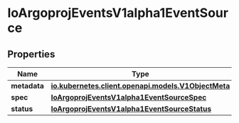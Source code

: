 

# IoArgoprojEventsV1alpha1EventSource


## Properties

Name | Type | Description | Notes
------------ | ------------- | ------------- | -------------
**metadata** | [**io.kubernetes.client.openapi.models.V1ObjectMeta**](io.kubernetes.client.openapi.models.V1ObjectMeta.md) |  |  [optional]
**spec** | [**IoArgoprojEventsV1alpha1EventSourceSpec**](IoArgoprojEventsV1alpha1EventSourceSpec.md) |  |  [optional]
**status** | [**IoArgoprojEventsV1alpha1EventSourceStatus**](IoArgoprojEventsV1alpha1EventSourceStatus.md) |  |  [optional]




